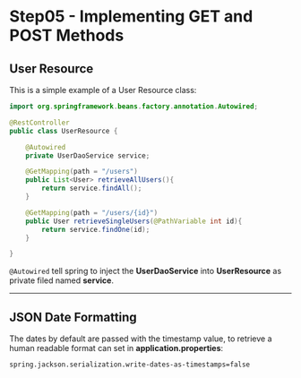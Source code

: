 # Step05 - Implementing GET and POST Methods

## User Resource

This is a simple example of a User Resource class:

```java
import org.springframework.beans.factory.annotation.Autowired;

@RestController
public class UserResource {

    @Autowired
    private UserDaoService service;

    @GetMapping(path = "/users")
    public List<User> retrieveAllUsers(){
        return service.findAll();
    }

    @GetMapping(path = "/users/{id}")
    public User retrieveSingleUsers(@PathVariable int id){
        return service.findOne(id);
    }

}
```

`@Autowired` tell spring to inject the **UserDaoService** into **UserResource** as private filed named **service**.

---

## JSON Date Formatting

The dates by default are passed with the timestamp value, to retrieve a human readable format can set in **application.properties**:

```
spring.jackson.serialization.write-dates-as-timestamps=false
```
